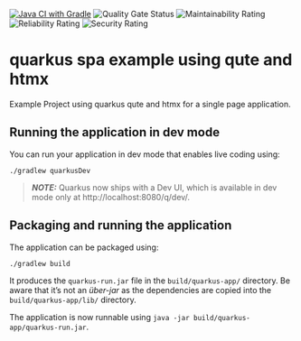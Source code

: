 [![Java CI with Gradle](https://github.com/drmaniac/quarkus-qute-spa-example/actions/workflows/build.yml/badge.svg)](https://github.com/drmaniac/quarkus-qute-spa-example/actions/workflows/build.yml) ![Quality Gate Status](https://sonar.pieczewski.de/api/project_badges/measure?project=quarkus-qute-spa-example&metric=alert_status&token=sqb_0c8e8c9026981c5796681b17415122f79e5c6730) ![Maintainability Rating](https://sonar.pieczewski.de/api/project_badges/measure?project=quarkus-qute-spa-example&metric=sqale_rating&token=sqb_0c8e8c9026981c5796681b17415122f79e5c6730) ![Reliability Rating](https://sonar.pieczewski.de/api/project_badges/measure?project=quarkus-qute-spa-example&metric=reliability_rating&token=sqb_0c8e8c9026981c5796681b17415122f79e5c6730) ![Security Rating](https://sonar.pieczewski.de/api/project_badges/measure?project=quarkus-qute-spa-example&metric=security_rating&token=sqb_0c8e8c9026981c5796681b17415122f79e5c6730)

# quarkus spa example using qute and htmx

Example Project using quarkus qute and htmx for a single page application.

## Running the application in dev mode

You can run your application in dev mode that enables live coding using:
```shell script
./gradlew quarkusDev
```

> **_NOTE:_**  Quarkus now ships with a Dev UI, which is available in dev mode only at http://localhost:8080/q/dev/.

## Packaging and running the application

The application can be packaged using:
```shell script
./gradlew build
```
It produces the `quarkus-run.jar` file in the `build/quarkus-app/` directory.
Be aware that it’s not an _über-jar_ as the dependencies are copied into the `build/quarkus-app/lib/` directory.

The application is now runnable using `java -jar build/quarkus-app/quarkus-run.jar`.
